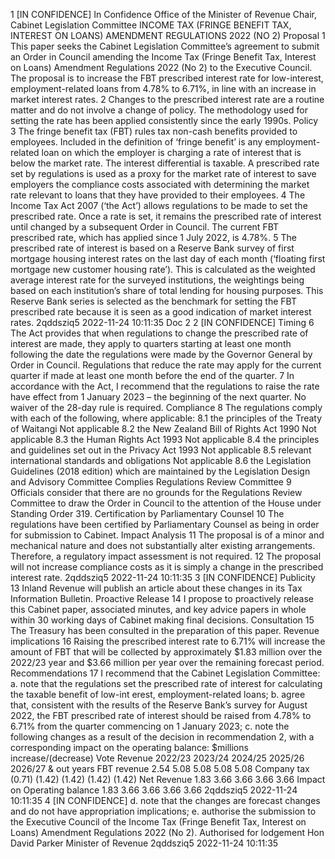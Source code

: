 1 \[IN CONFIDENCE\] In Confidence Office of the Minister of Revenue Chair, Cabinet Legislation Committee INCOME TAX (FRINGE BENEFIT TAX, INTEREST ON LOANS) AMENDMENT REGULATIONS 2022 (NO 2) Proposal 1 This paper seeks the Cabinet Legislation Committee’s agreement to submit an Order in Council amending the Income Tax (Fringe Benefit Tax, Interest on Loans) Amendment Regulations 2022 (No 2) to the Executive Council. The proposal is to increase the FBT prescribed interest rate for low-interest, employment-related loans from 4.78% to 6.71%, in line with an increase in market interest rates. 2 Changes to the prescribed interest rate are a routine matter and do not involve a change of policy. The methodology used for setting the rate has been applied consistently since the early 1990s. Policy 3 The fringe benefit tax (FBT) rules tax non-cash benefits provided to employees. Included in the definition of ‘fringe benefit’ is any employment-related loan on which the employer is charging a rate of interest that is below the market rate. The interest differential is taxable. A prescribed rate set by regulations is used as a proxy for the market rate of interest to save employers the compliance costs associated with determining the market rate relevant to loans that they have provided to their employees. 4 The Income Tax Act 2007 (‘the Act’) allows regulations to be made to set the prescribed rate. Once a rate is set, it remains the prescribed rate of interest until changed by a subsequent Order in Council. The current FBT prescribed rate, which has applied since 1 July 2022, is 4.78%. 5 The prescribed rate of interest is based on a Reserve Bank survey of first mortgage housing interest rates on the last day of each month (‘floating first mortgage new customer housing rate’). This is calculated as the weighted average interest rate for the surveyed institutions, the weightings being based on each institution’s share of total lending for housing purposes. This Reserve Bank series is selected as the benchmark for setting the FBT prescribed rate because it is seen as a good indication of market interest rates. 2qddsziq5 2022-11-24 10:11:35 Doc 2 2 \[IN CONFIDENCE\] Timing 6 The Act provides that when regulations to change the prescribed rate of interest are made, they apply to quarters starting at least one month following the date the regulations were made by the Governor General by Order in Council. Regulations that reduce the rate may apply for the current quarter if made at least one month before the end of the quarter. 7 In accordance with the Act, I recommend that the regulations to raise the rate have effect from 1 January 2023 – the beginning of the next quarter. No waiver of the 28-day rule is required. Compliance 8 The regulations comply with each of the following, where applicable: 8.1 the principles of the Treaty of Waitangi Not applicable 8.2 the New Zealand Bill of Rights Act 1990 Not applicable 8.3 the Human Rights Act 1993 Not applicable 8.4 the principles and guidelines set out in the Privacy Act 1993 Not applicable 8.5 relevant international standards and obligations Not applicable 8.6 the Legislation Guidelines (2018 edition) which are maintained by the Legislation Design and Advisory Committee Complies Regulations Review Committee 9 Officials consider that there are no grounds for the Regulations Review Committee to draw the Order in Council to the attention of the House under Standing Order 319. Certification by Parliamentary Counsel 10 The regulations have been certified by Parliamentary Counsel as being in order for submission to Cabinet. Impact Analysis 11 The proposal is of a minor and mechanical nature and does not substantially alter existing arrangements. Therefore, a regulatory impact assessment is not required. 12 The proposal will not increase compliance costs as it is simply a change in the prescribed interest rate. 2qddsziq5 2022-11-24 10:11:35 3 \[IN CONFIDENCE\] Publicity 13 Inland Revenue will publish an article about these changes in its Tax Information Bulletin. Proactive Release 14 I propose to proactively release this Cabinet paper, associated minutes, and key advice papers in whole within 30 working days of Cabinet making final decisions. Consultation 15 The Treasury has been consulted in the preparation of this paper. Revenue implications 16 Raising the prescribed interest rate to 6.71% will increase the amount of FBT that will be collected by approximately $1.83 million over the 2022/23 year and $3.66 million per year over the remaining forecast period. Recommendations 17 I recommend that the Cabinet Legislation Committee: a. note that the regulations set the prescribed rate of interest for calculating the taxable benefit of low-int erest, employment-related loans; b. agree that, consistent with the results of the Reserve Bank’s survey for August 2022, the FBT prescribed rate of interest should be raised from 4.78% to 6.71% from the quarter commencing on 1 January 2023; c. note the following changes as a result of the decision in recommendation 2, with a corresponding impact on the operating balance: $millions increase/(decrease) Vote Revenue 2022/23 2023/24 2024/25 2025/26 2026/27 & out years FBT revenue 2.54 5.08 5.08 5.08 5.08 Company tax (0.71) (1.42) (1.42) (1.42) (1.42) Net Revenue 1.83 3.66 3.66 3.66 3.66 Impact on Operating balance 1.83 3.66 3.66 3.66 3.66 2qddsziq5 2022-11-24 10:11:35 4 \[IN CONFIDENCE\] d. note that the changes are forecast changes and do not have appropriation implications; e. authorise the submission to the Executive Council of the Income Tax (Fringe Benefit Tax, Interest on Loans) Amendment Regulations 2022 (No 2). Authorised for lodgement Hon David Parker Minister of Revenue 2qddsziq5 2022-11-24 10:11:35
